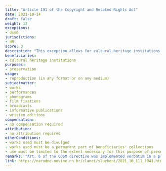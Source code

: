 ```yaml
---
title: "Article 191 of the Copyright and Related Rights Act"
date: 2021-10-14
draft: false
weight: 13
exceptions:
- dsm6
jurisdictions:
- HR
score: 3
description: "This exception allows for cultural heritage institutions to reproduce works of authorship and objects of related rights that are a permanent part of their collections, in any format or on any medium, for the purpose of their preservation and to the extent necessary for this purpose. Works are considered to be part of the collections of cultural heritage institutions in cases where copies thereof are owned by the beneficiary or are permanently held by it on the basis of a contract for use, deposit or permanent loan, or similar contractual relationship. Contractual provisions contrary to the exception are considered null and void." 
beneficiaries:
- cultural heritage institutions
purposes: 
- preservation
usage:
- reproduction (in any format or on any medium)
subjectmatter:
- works 
- performances
- phonograms
- film fixations
- broadcasts
- informative publications
- written editions
compensation:
- no compensation required
attribution: 
- no attribution required
otherConditions: 
- works used must be divulged
- works used must be a permanent part of beneficiaries' collections 
- use must be limited to the extent necessary for this purpose of preservation of works
remarks: "Art. 6 of the CDSM directive was implemented verbatim in a provision covering preservation only in art. 191 of the Law, that was introduced in parallel with art. 193 of the Law of 2021, that recreates and broadens the scope of the prevously existing art. 84 for the reproduction in favour of educational, cultural, charitable and other institutions pursuing non-commercial purposes. In parallel, <br /><br />Art. 187(3) of the Law of 2021 (on TDM) contains a legal definition of 'cultural heritage institutions'. An institution of cultural heritage is a publicly available library or museum, archive or institution of film or audiovisual heritage. This includes national libraries and national archives, as well as archives and publicly available libraries of educational institutions, scientific organizations and public broadcasting organizations.<br /><br />Under Article 181 (1) of the law, exceptions and limitations apply to both works (which must be divulged) and other subject-matter, subject to related rights. Article 181 (2) contains the requirements of the 3-step test."
link: https://narodne-novine.nn.hr/clanci/sluzbeni/2021_10_111_1941.html
---
```

